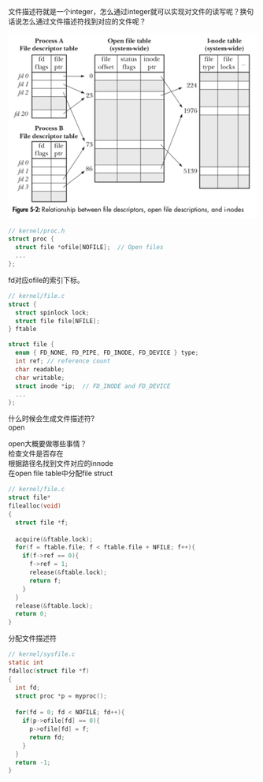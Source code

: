 文件描述符就是一个integer，怎么通过integer就可以实现对文件的读写呢？换句话说怎么通过文件描述符找到对应的文件呢？

![](images/fd/relationship.png)

```c
// kernel/proc.h
struct proc {
  struct file *ofile[NOFILE];  // Open files
  ...
};
```

fd对应ofile的索引下标。

```c
// kernel/file.c
struct {
  struct spinlock lock;
  struct file file[NFILE];
} ftable
```

```c
struct file {
  enum { FD_NONE, FD_PIPE, FD_INODE, FD_DEVICE } type;
  int ref; // reference count
  char readable;
  char writable;
  struct inode *ip;  // FD_INODE and FD_DEVICE
  ...
};
```

什么时候会生成文件描述符?  
open  

open大概要做哪些事情？  
检查文件是否存在  
根据路径名找到文件对应的innode  
在open file table中分配file struct

```c
// kernel/file.c
struct file*
filealloc(void)
{
  struct file *f;

  acquire(&ftable.lock);
  for(f = ftable.file; f < ftable.file + NFILE; f++){
    if(f->ref == 0){
      f->ref = 1;
      release(&ftable.lock);
      return f;
    }
  }
  release(&ftable.lock);
  return 0;
}
```

分配文件描述符
```c
// kernel/sysfile.c
static int
fdalloc(struct file *f)
{
  int fd;
  struct proc *p = myproc();

  for(fd = 0; fd < NOFILE; fd++){
    if(p->ofile[fd] == 0){
      p->ofile[fd] = f;
      return fd;
    }
  }
  return -1;
}
```

